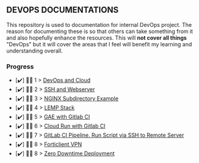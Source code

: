## DEVOPS DOCUMENTATIONS

This repository is used to documentation for internal DevOps project. The reason for documenting these is so that others can take something from it and also hopefully enhance the resources. This will **not cover all things** "DevOps" but it will cover the areas that I feel will benefit my learning and understanding overall.

### Progress
- [✔️] 👨‍💻 1 > [DevOps and Cloud](docs/0_1_devops-and-cloud.md)
- [✔️] 👨‍💻 2 > [SSH and Webserver](docs/0_2_ssh-and-webserver.md)
- [✔️] 👨‍💻 3 > [NGINX Subdirectory Example](docs/0_3_nginx-subdirectory.md)
- [✔️] 👨‍💻 4 > [LEMP Stack](docs/0_4_lemp-stack.md)
- [✔️] 👨‍💻 5 > [GAE with Gitlab CI](docs/0_5_gae-cicd.md)
- [✔️] 👨‍💻 6 > [Cloud Run with Gitlab CI](docs/0_6_cloud-run-cicd.md)
- [✔️] 👨‍💻 7 > [GitLab CI Pipeline. Run Script via SSH to Remote Server](docs/0_7_ssh-from-cicd.md)
- [✔️] 👨‍💻 8 > [Forticlient VPN](docs/0_8_forticlient.md)
- [✔️] 👨‍💻 8 > [Zero Downtime Deployment](docs/0_9_zero-downtime-deployment.md)